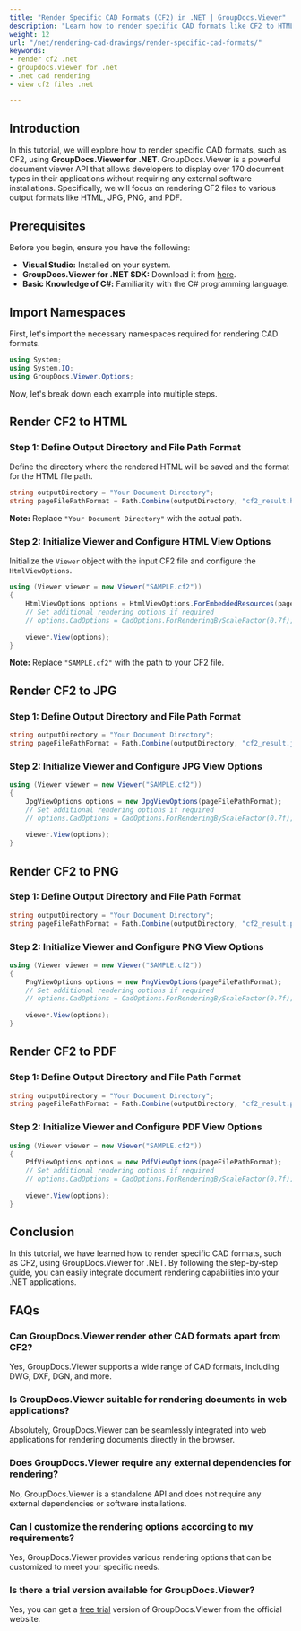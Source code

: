 ```yaml
---
title: "Render Specific CAD Formats (CF2) in .NET | GroupDocs.Viewer"
description: "Learn how to render specific CAD formats like CF2 to HTML, JPG, PNG, and PDF in your .NET applications using GroupDocs.Viewer."
weight: 12
url: "/net/rendering-cad-drawings/render-specific-cad-formats/"
keywords:
- render cf2 .net
- groupdocs.viewer for .net
- .net cad rendering
- view cf2 files .net

---
```


## Introduction

In this tutorial, we will explore how to render specific CAD formats, such as CF2, using **GroupDocs.Viewer for .NET**. GroupDocs.Viewer is a powerful document viewer API that allows developers to display over 170 document types in their applications without requiring any external software installations. Specifically, we will focus on rendering CF2 files to various output formats like HTML, JPG, PNG, and PDF.

## Prerequisites

Before you begin, ensure you have the following:
*   **Visual Studio:** Installed on your system.
*   **GroupDocs.Viewer for .NET SDK:** Download it from [here](https://releases.groupdocs.com/viewer/net/).
*   **Basic Knowledge of C#:** Familiarity with the C# programming language.

## Import Namespaces

First, let's import the necessary namespaces required for rendering CAD formats.

```csharp
using System;
using System.IO;
using GroupDocs.Viewer.Options;
```

Now, let's break down each example into multiple steps.

## Render CF2 to HTML

### Step 1: Define Output Directory and File Path Format

Define the directory where the rendered HTML will be saved and the format for the HTML file path.

```csharp
string outputDirectory = "Your Document Directory";
string pageFilePathFormat = Path.Combine(outputDirectory, "cf2_result.html");
```
**Note:** Replace `"Your Document Directory"` with the actual path.

### Step 2: Initialize Viewer and Configure HTML View Options

Initialize the `Viewer` object with the input CF2 file and configure the `HtmlViewOptions`.

```csharp
using (Viewer viewer = new Viewer("SAMPLE.cf2"))
{
    HtmlViewOptions options = HtmlViewOptions.ForEmbeddedResources(pageFilePathFormat);
    // Set additional rendering options if required
    // options.CadOptions = CadOptions.ForRenderingByScaleFactor(0.7f);
    
    viewer.View(options);
}
```
**Note:** Replace `"SAMPLE.cf2"` with the path to your CF2 file.

## Render CF2 to JPG

### Step 1: Define Output Directory and File Path Format

```csharp
string outputDirectory = "Your Document Directory";
string pageFilePathFormat = Path.Combine(outputDirectory, "cf2_result.jpg");
```

### Step 2: Initialize Viewer and Configure JPG View Options

```csharp
using (Viewer viewer = new Viewer("SAMPLE.cf2"))
{
    JpgViewOptions options = new JpgViewOptions(pageFilePathFormat);
    // Set additional rendering options if required
    // options.CadOptions = CadOptions.ForRenderingByScaleFactor(0.7f);
    
    viewer.View(options);
}
```

## Render CF2 to PNG

### Step 1: Define Output Directory and File Path Format

```csharp
string outputDirectory = "Your Document Directory";
string pageFilePathFormat = Path.Combine(outputDirectory, "cf2_result.png");
```

### Step 2: Initialize Viewer and Configure PNG View Options

```csharp
using (Viewer viewer = new Viewer("SAMPLE.cf2"))
{
    PngViewOptions options = new PngViewOptions(pageFilePathFormat);
    // Set additional rendering options if required
    // options.CadOptions = CadOptions.ForRenderingByScaleFactor(0.7f);
    
    viewer.View(options);
}
```

## Render CF2 to PDF

### Step 1: Define Output Directory and File Path Format

```csharp
string outputDirectory = "Your Document Directory";
string pageFilePathFormat = Path.Combine(outputDirectory, "cf2_result.pdf");
```

### Step 2: Initialize Viewer and Configure PDF View Options

```csharp
using (Viewer viewer = new Viewer("SAMPLE.cf2"))
{
    PdfViewOptions options = new PdfViewOptions(pageFilePathFormat);
    // Set additional rendering options if required
    // options.CadOptions = CadOptions.ForRenderingByScaleFactor(0.7f);
    
    viewer.View(options);
}
```

## Conclusion

In this tutorial, we have learned how to render specific CAD formats, such as CF2, using GroupDocs.Viewer for .NET. By following the step-by-step guide, you can easily integrate document rendering capabilities into your .NET applications.

## FAQs

### Can GroupDocs.Viewer render other CAD formats apart from CF2?
Yes, GroupDocs.Viewer supports a wide range of CAD formats, including DWG, DXF, DGN, and more.

### Is GroupDocs.Viewer suitable for rendering documents in web applications?
Absolutely, GroupDocs.Viewer can be seamlessly integrated into web applications for rendering documents directly in the browser.

### Does GroupDocs.Viewer require any external dependencies for rendering?
No, GroupDocs.Viewer is a standalone API and does not require any external dependencies or software installations.

### Can I customize the rendering options according to my requirements?
Yes, GroupDocs.Viewer provides various rendering options that can be customized to meet your specific needs.

### Is there a trial version available for GroupDocs.Viewer?
Yes, you can get a [free trial](https://releases.groupdocs.com/) version of GroupDocs.Viewer from the official website.
